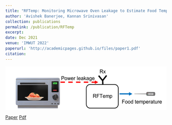 ```yaml
---
title: "RFTemp: Monitoring Microwave Oven Leakage to Estimate Food Temperature"
author: 'Avishek Banerjee, Kannan Srinivasan'
collection: publications
permalink: /publication/RFTemp
excerpt: 
date: Dec 2021
venue: 'IMWUT 2022'
paperurl: 'http://academicpages.github.io/files/paper1.pdf'
citation: 
---
```

<img src="RFTEMP.png" style="display: block; margin: auto;" />

[Paper](https://doi.org/10.1145/3494967) [Pdf]()

